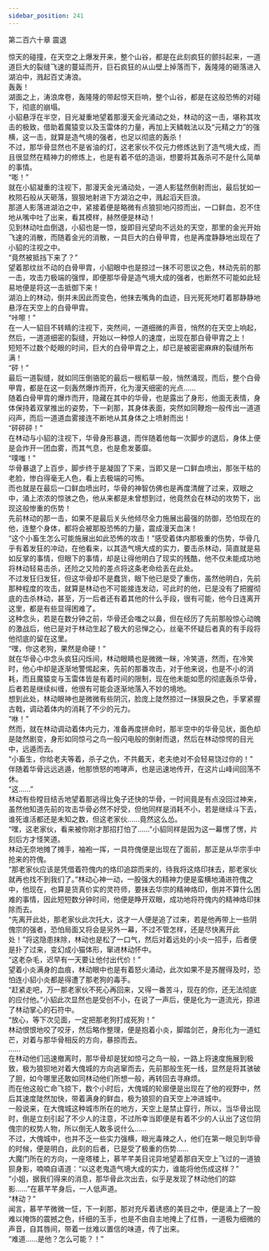 ```yaml
---
sidebar_position: 241
---
```

 第二百六十章 震退


惊天的碰撞，在天空之上爆发开来，整个山谷，都是在此刻疯狂的颤抖起来，一道道巨大的裂缝飞速的蔓延而开，巨石疯狂的从山壁上掉落而下，轰隆隆的砸落进入湖泊中，溅起百丈涛浪。  
轰轰！  
湖面之上，涛浪席卷，轰隆隆的带起惊天巨响，整个山谷，都是在这般恐怖的对碰下，彻底的崩塌。  
小貂悬浮在半空，目光凝重地望着那漫天金光涌动之处，林动的这一击，堪称其攻击的极致，借助着魔猿变以及玉雷体的力量，再加上天鳞戟法以及“元精之力”的强横，这一击，就算是造气境的强者，也足以彻底的轰杀！  
不过，那华骨显然也不是省油的灯，这老家伙不仅元力修炼达到了造气境大成，而且很显然在精神力的修炼上，也是有着不低的造诣，想要将其轰杀可不是什么简单的事情。  
“嘭！”  
就在小貂凝重的注视下，那漫天金光涌动处，一道人影猛然倒射而出，最后犹如一枚陨石般从天砸落，狠狠地射进下方湖泊之中，溅起滔天巨浪。  
那道人影落进湖泊之中，紧接着便是略微有点狼狈地闪掠而出，一口鲜血，忍不住地从嘴中吐了出来，看其模样，赫然便是林动！  
见到林动吐血倒退，小貂也是一惊，旋即目光望向不远处的天空，那里的金光开始飞速的消散，而随着金光的消散，一具巨大的白骨甲胄，也是再度静静地出现在了小貂的注视之中。  
“竟然被抵挡下来了？”  
望着那纹丝不动的白骨甲胄，小貂眼中也是掠过一抹不可思议之色，林动先前的那一击，攻击力极端的强悍，即便那华骨是造气境大成的强者，也断然不可能如此轻易地便是将这一击抵御下来！  
湖泊上的林动，倒并未因此而变色，他抹去嘴角的血迹，目光死死地盯着那静静地悬浮在天空上的白骨甲胄。  
“咔嚓！”  
在一人一貂目不转睛的注视下，突然间，一道细微的声音，悄然的在天空上响起，然后，一道道细密的裂缝，开始以一种惊人的速度，出现在那白骨甲胄之上！  
短短不过数个眨眼的时间，巨大的白骨甲胄之上，却已是被密密麻麻的裂缝所布满！  
“砰！”  
最后一道裂缝，就如同压倒骆驼的最后一根稻草一般，悄然涌现，而后，整个白骨甲胄，都是在这一刻轰然爆炸而开，化为漫天细密的光点……  
随着白骨甲胄的爆炸而开，隐藏在其中的华骨，也是露出了身形，他面无表情，身体保持着双掌推出的姿势，下一刹那，其身体表面，突然如同鞭炮一般传出一道道闷声，而后一道道血雾接连不断地从其身体之上喷射而出！  
“砰砰砰！”  
在林动与小貂的注视下，华骨身形暴退，而伴随着他每一次脚步的退后，身体上便是会炸开一团血雾，而其气息，也是愈发萎靡。  
“噗嗤！”  
华骨暴退了上百步，脚步终于是凝固了下来，当即又是一口鲜血喷出，那张干枯的老脸，惨白得毫无人色，看上去极端的可怖。  
而也就是在最后一口鲜血喷出时，华骨的神智仿佛也是再度清醒了过来，双眼之中，涌上浓浓的惊骇之色，他从来都是未曾想到过，他竟然会在林动的攻势下，出现这般惨重的伤势！  
先前林动的那一击，如果不是最后关头他倾尽全力施展出最强的防御，恐怕现在的他，连整个身体，都将会被那股恐怖的力量，震成漫天血沫！  
“这个小畜生怎么可能施展出如此恐怖的攻击！”感受着体内那极重的伤势，华骨几乎有着发狂的冲动，在他看来，以其造气境大成的实力，要击杀林动，简直就是易如反掌的事情，但眼下的事情，却是让得他明白了现实的残酷，他不仅未能成功地将林动轻易击杀，还险之又险的差点将这条老命给丢在此处。  
不过发狂归发狂，但这华骨却不是蠢货，眼下他已是受了重伤，虽然他明白，先前那种程度的攻击，就算是林动也不可能接连发动，可此时的他，已是没有了把握彻底的击杀林动，甚至，万一后者还有着其他的什么手段，很有可能，他今日连离开这里，都是有些显得困难了。  
这种念头，若是在数分钟之前，华骨还会嗤之以鼻，但在经历了先前那般惊心动魄的激战后，他已是对于林动生起了极大的忌惮之心，丝毫不怀疑后者真的有手段将他彻底的留在这里。  
“嘿，你这老狗，果然是命硬！”  
就在华骨心中念头疯狂闪烁间，林动眼睛也是微微一眯，冷笑道，然而，在冷笑时，他心中却是逐渐地警惕起来，先前的那番攻击，对于他来说，也是不小的消耗，而且魔猿变与玉雷体皆是有着时间的限制，现在他未能如愿的彻底轰杀华骨，后者若是继续纠缠，他很有可能会逐渐地落入不妙的境地。  
想到此处，林动眼神也是微微有些阴沉，脸庞上陡然掠过一抹狠戾之色，手掌紧握古戟，调动着体内的消耗了不少的元力。  
“咻！”  
然而，就在林动调动着体内元力，准备再度拼命时，那半空中的华骨见状，面色却是陡然剧变，身形如同惊弓之鸟一般闪电般的倒射而退，然后在林动惊愕的目光中，远遁而去。  
“小畜生，你给老夫等着，杀子之仇，不共戴天，老夫绝对不会轻易饶过你的！”  
伴随着华骨远远逃遁，他那愤怒的咆哮声，也是迅速地传开，在这片山峰间回荡不休。  
“这……”  
林动有些瞠目结舌地望着那逃得比兔子还快的华骨，一时间竟是有点没回过神来，虽然他知道先前的攻击华骨必然不好受，但他同样是消耗不小，若是继续斗下去，谁死谁活都还是未知之数，但这老家伙……竟然这么怂。  
“嘿，这老家伙，看来被你刚才那招打怕了……”小貂同样是因为这一幕愣了愣，片刻后方才怪笑道。  
林动无奈地摊了摊手，袖袍一挥，一具符傀便是出现在了面前，那正是从华宗手中抢来的符傀。  
“那老家伙应该是凭借着符傀内的烙印追踪而来的，待我将这烙印抹去，那老家伙就再也找不到我们了。”林动心神一动，一股强大的精神力便是蛮横地涌进符傀之中，他现在，也算是货真价实的灵符师，要抹去华宗的精神烙印，倒并不算什么困难的事情，因此短短数分钟时间，他便是睁开双眼，成功地将符傀内的精神烙印抹除而去。  
“先离开此处，那老家伙此次托大，这才一人便是追了过来，若是他再带上一些阴傀宗的强者，恐怕局面又将会是另外一幕，不过不管怎样，还是尽快离开此处！”将这隐患抹除，林动也是松了一口气，然后对着远处的小炎一招手，后者便是扑了过来，变幻成小猫体形，窜进林动怀中。  
“这老杂毛，迟早有一天要让他付出代价！”  
望着小炎满身的血痕，林动眼中也是有着怒火涌动，此次如果不是苏醒得及时，恐怕连小貂小炎都是得遭了那老狗的毒手。  
“赶紧走吧，万一那老家伙不死心再回来，又得一番苦斗，现在的你，还无法彻底的应付他。”小貂此次显然也是受创不小，在说了一声后，便是化为一道流光，掠进了林动掌心的石符中。  
“放心，等下次见面，一定把那老狗打成死狗！”  
林动恨恨地咬了咬牙，然后略作整理，便是抱着小炎，脚踏剑芒，身形化为一道虹芒，对着与那华骨相反的方向，暴掠而去。  
……  
在林动他们迅速撤离时，那华骨却是犹如惊弓之鸟一般，一路上将速度施展到极致，极为狼狈地对着大傀城的方向逃窜而去，先前那般生死一线，显然是将其骇破了胆，如今哪里还敢如同林动他们所想一般，再转回去寻麻烦。  
而在他这般亡命飞掠下，数个小时后，大傀城的轮廓便是出现在了他的视野中，然后其速度陡然加快，带着满身的鲜血，极为狼狈的自天空上冲进城中。  
一般说来，在大傀城这种城市所在的地方，天空上是禁止穿行，所以，当华骨出现时，倒是立刻引起了不少人的注意，不过所幸当即便是有着不少的人认出了这位阴傀宗的权势人物，所以倒无人敢多说什么……  
不过，大傀城中，也并不乏一些实力强横，眼光毒辣之人，他们在第一眼见到华骨的时候，便是明白，此刻的后者，已是受了极重的伤势……  
大魔门所在的方向，一座塔楼上，慕芊芊美目诧异地望着那自天空上飞过的一道狼狈身影，喃喃自语道：“以这老鬼造气境大成的实力，谁能将他伤成这样？”  
“小姐，据我们得来的消息，那华骨此次出去，似乎是发现了林动他们的踪影……”在慕芊芊身后，一人低声道。  
“林动？”  
闻言，慕芊芊微微一怔，下一刹那，那对充斥着诱惑的美目之中，便是涌上了一股难以掩饰的震撼之色，纤细的玉手，也是不由自主地掩上了红唇，一道极为细微的声音，自其唇间，带着一丝难以置信的味道，传了出来。  
“难道……是他？怎么可能？！”  
  
  
